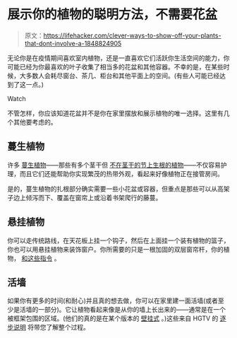 # 展示你的植物的聪明方法，不需要花盆

> 原文：<https://lifehacker.com/clever-ways-to-show-off-your-plants-that-dont-involve-a-1848824905>

无论你是在疫情期间喜欢室内植物，还是一直喜欢它们活跃你生活空间的能力，你可能已经为你最喜欢的叶子收集了相当多的花盆和其他容器。不幸的是，在某些时候，大多数人会耗尽窗台、茶几、柜台和其他平面上的空间。(有些人可能已经达到了这一点。)

Watch

不管怎样，你应该知道花盆并不是你在家里摆放和展示植物的唯一选择。这里有几个其他要考虑的。

## 蔓生植物

许多 [蔓生植物](https://lifehacker.com/you-need-these-trailing-plants-that-are-almost-impossib-1848520024)——那些有多个茎干但 [不在茎干的节上生根的植物](https://www.provenwinners.com/learn/dictionary-gardening-terms)——不仅容易护理，而且它们还能帮助你实现繁茂的热带外观，看起来好像植物正在接管房间。

是的，蔓生植物的扎根部分确实需要一些小花盆或容器，但重点是那些可以从高架子边上倾泻而下、覆盖在窗帘上或沿着书架爬行的藤蔓。

## 悬挂植物

你可以走传统路线，在天花板上挂一个钩子，然后在上面挂一个装有植物的篮子，你也可以用悬挂植物来装饰窗户。你所需要的只是一根加固的双层窗帘杆，你的植物， [和这些指令](https://lifehacker.com/the-smartest-way-to-hang-plants-in-your-windows-and-sav-1847668995) 。

## 活墙

如果你有更多的时间(和耐心)并且真的想去做，你可以在家里建一面活墙(或者至少是活墙的一部分)。它让植物看起来像是从你的墙上长出来的——通常是在一个被框架包围的区域。(他们的真的是在某个版本的 [壁挂式](https://lifehacker.com/grow-in-small-spaces-with-the-wall-hanging-plant-holder-375921) 。)这些来自 HGTV 的 [逐步说明](https://www.hgtv.com/outdoors/gardens/garden-styles-and-types/how-to-create-a-living-wall) 将带您了解整个过程。